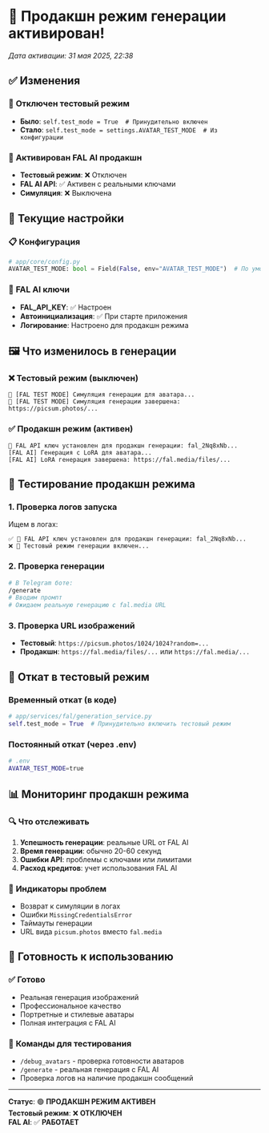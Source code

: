 # 🚀 Продакшн режим генерации активирован!

*Дата активации: 31 мая 2025, 22:38*

## ✅ Изменения

### 🔧 **Отключен тестовый режим**
- **Было**: `self.test_mode = True  # Принудительно включен`
- **Стало**: `self.test_mode = settings.AVATAR_TEST_MODE  # Из конфигурации`

### 🚀 **Активирован FAL AI продакшн**
- **Тестовый режим**: ❌ Отключен
- **FAL AI API**: ✅ Активен с реальными ключами
- **Симуляция**: ❌ Выключена

## 🎯 Текущие настройки

### 📋 **Конфигурация**
```python
# app/core/config.py
AVATAR_TEST_MODE: bool = Field(False, env="AVATAR_TEST_MODE")  # По умолчанию продакшн
```

### 🔑 **FAL AI ключи**
- **FAL_API_KEY**: ✅ Настроен
- **Автоинициализация**: ✅ При старте приложения
- **Логирование**: Настроено для продакшн режима

## 🖼️ Что изменилось в генерации

### ❌ **Тестовый режим (выключен)**
```
🧪 [FAL TEST MODE] Симуляция генерации для аватара...
🧪 [FAL TEST MODE] Симуляция генерации завершена: https://picsum.photos/...
```

### ✅ **Продакшн режим (активен)**
```
🚀 FAL API ключ установлен для продакшн генерации: fal_2Nq8xNb...
[FAL AI] Генерация с LoRA для аватара...
[FAL AI] LoRA генерация завершена: https://fal.media/files/...
```

## 🧪 Тестирование продакшн режима

### 1. **Проверка логов запуска**
Ищем в логах:
```
✅ 🚀 FAL API ключ установлен для продакшн генерации: fal_2Nq8xNb...
❌ 🧪 Тестовый режим генерации включен...
```

### 2. **Проверка генерации**
```bash
# В Telegram боте:
/generate
# Вводим промпт
# Ожидаем реальную генерацию с fal.media URL
```

### 3. **Проверка URL изображений**
- **Тестовый**: `https://picsum.photos/1024/1024?random=...`
- **Продакшн**: `https://fal.media/files/...` или `https://fal.media/...`

## 🔄 Откат в тестовый режим

### Временный откат (в коде)
```python
# app/services/fal/generation_service.py
self.test_mode = True  # Принудительно включить тестовый режим
```

### Постоянный откат (через .env)
```bash
# .env
AVATAR_TEST_MODE=true
```

## 📊 Мониторинг продакшн режима

### 🔍 **Что отслеживать**
1. **Успешность генерации**: реальные URL от FAL AI
2. **Время генерации**: обычно 20-60 секунд
3. **Ошибки API**: проблемы с ключами или лимитами
4. **Расход кредитов**: учет использования FAL AI

### 🚨 **Индикаторы проблем**
- Возврат к симуляции в логах
- Ошибки `MissingCredentialsError` 
- Таймауты генерации
- URL вида `picsum.photos` вместо `fal.media`

## 🎯 Готовность к использованию

### ✅ **Готово**
- Реальная генерация изображений
- Профессиональное качество
- Портретные и стилевые аватары
- Полная интеграция с FAL AI

### 🔧 **Команды для тестирования**
- `/debug_avatars` - проверка готовности аватаров
- `/generate` - реальная генерация с FAL AI
- Проверка логов на наличие продакшн сообщений

---
**Статус**: 🟢 **ПРОДАКШН РЕЖИМ АКТИВЕН**  
**Тестовый режим**: ❌ **ОТКЛЮЧЕН**  
**FAL AI**: ✅ **РАБОТАЕТ** 